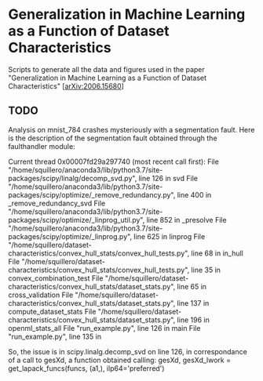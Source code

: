# Generalization in Machine Learning as a Function of Dataset Characteristics #

Scripts to generate all the data and figures used in the paper "Generalization in Machine Learning as a Function of Dataset Characteristics" [[arXiv:2006.15680](https://arxiv.org/abs/2006.15680)]

## TODO
Analysis on mnist_784 crashes mysteriously with a segmentation fault. Here is the description of the segmentation fault obtained through the faulthandler module:

Current thread 0x00007fd29a297740 (most recent call first):
  File "/home/squillero/anaconda3/lib/python3.7/site-packages/scipy/linalg/decomp_svd.py", line 126 in svd
  File "/home/squillero/anaconda3/lib/python3.7/site-packages/scipy/optimize/_remove_redundancy.py", line 400 in _remove_redundancy_svd
  File "/home/squillero/anaconda3/lib/python3.7/site-packages/scipy/optimize/_linprog_util.py", line 852 in _presolve
  File "/home/squillero/anaconda3/lib/python3.7/site-packages/scipy/optimize/_linprog.py", line 625 in linprog
  File "/home/squillero/dataset-characteristics/convex_hull_stats/convex_hull_tests.py", line 68 in in_hull
  File "/home/squillero/dataset-characteristics/convex_hull_stats/convex_hull_tests.py", line 35 in convex_combination_test
  File "/home/squillero/dataset-characteristics/convex_hull_stats/dataset_stats.py", line 65 in cross_validation
  File "/home/squillero/dataset-characteristics/convex_hull_stats/dataset_stats.py", line 137 in compute_dataset_stats
  File "/home/squillero/dataset-characteristics/convex_hull_stats/dataset_stats.py", line 196 in openml_stats_all
  File "run_example.py", line 126 in main
  File "run_example.py", line 135 in <module>

So, the issue is in scipy.linalg.decomp_svd on line 126, in correspondance of a call to gesXd, a function obtained calling:
gesXd, gesXd_lwork = get_lapack_funcs(funcs, (a1,), ilp64='preferred')
